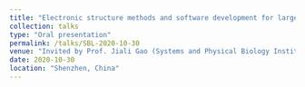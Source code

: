 ```yaml
---
title: "Electronic structure methods and software development for large-scale first-principles simulations" 
collection: talks
type: "Oral presentation"
permalink: /talks/SBL-2020-10-30
venue: "Invited by Prof. Jiali Gao (Systems and Physical Biology Institute, Shenzhen Bay Laboratory)"
date: 2020-10-30
location: "Shenzhen, China"
---
```

